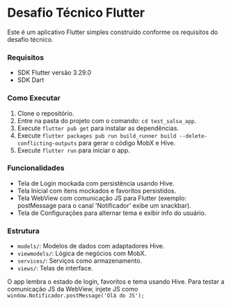 # Desafio Técnico Flutter

Este é um aplicativo Flutter simples construído conforme os requisitos do desafio técnico.

### Requisitos

- SDK Flutter versão 3.29.0
- SDK Dart

### Como Executar

1. Clone o repositório.
2. Entre na pasta do projeto com o comando: `cd test_salsa_app`.
3. Execute `flutter pub get` para instalar as dependências.
4. Execute `flutter packages pub run build_runner build --delete-conflicting-outputs` para gerar o código MobX e Hive.
5. Execute `flutter run` para iniciar o app.

### Funcionalidades

- Tela de Login mockada com persistência usando Hive.
- Tela Inicial com itens mockados e favoritos persistidos.
- Tela WebView com comunicação JS para Flutter (exemplo: postMessage para o canal 'Notificador' exibe um snackbar).
- Tela de Configurações para alternar tema e exibir info do usuário.

### Estrutura

- `models/`: Modelos de dados com adaptadores Hive.
- `viewmodels/`: Lógica de negócios com MobX.
- `services/`: Serviços como armazenamento.
- `views/`: Telas de interface.

O app lembra o estado de login, favoritos e tema usando Hive.
Para testar a comunicação JS da WebView, injete JS como `window.Notificador.postMessage('Olá do JS');` 
